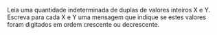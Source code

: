 Leia uma quantidade indeterminada de duplas de valores inteiros X e Y. Escreva para cada
X e Y uma mensagem que indique se estes valores foram digitados em ordem crescente
ou decrescente. 